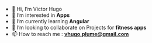 - 👋 Hi, I’m Victor Hugo
- 👀 I’m interested in **Apps**
- 🌱 I’m currently learning **Angular**
- 💞️ I’m looking to collaborate on Projects for **fitness apps**
- 📫 How to reach me :  **vhugo.plume@gmail.com**

<!---
vhugo-plume/vhugo-plume is a ✨ special ✨ repository because its `README.md` (this file) appears on your GitHub profile.
You can click the Preview link to take a look at your changes.
--->

